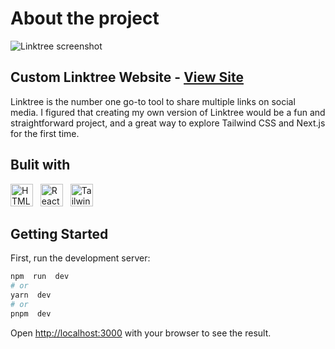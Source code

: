 # About the project
![Linktree screenshot](https://lh3.googleusercontent.com/kHvgMbVyH8HSRfFIYGGsL9WCu-jXjGAWWplT6GZZEqcPv9qfLXmigBiGbXY04TTo3wsoegtURJigV7d4Qw6cfFDBO2merpLPmPVAmy2Rh4yIn-jHTGKWHPTykE3PpQ8mfGUNrnwSjLiLV3SREuwyf6FsGsuZuVAc0OEoc_iT0fiI_ZwpNU0WRqS7Oytpxl0CSx5orOZuGhycNm1WzII_nHH-704ZNEh4NZzVKzsglD6LoJra5D6qgsOQ6rNi3L1EOKhEKVslej5h9Xmcywl8mrLbIy82AYQDj8_XnRlioMsg2MRQRcQGlIUwvYAE1FE9xcy9iK_BUeUZ7S6Rdg90MivTHe45KV6irAbbpcBpeaji2iqdN3-LENHKUUC1LIpsuK3CwSvbHRnFmE0CjpQdzybGg4YZlFk16cBRB4GqPTbA50X4nMlBVWBWJxsGEaOD6eECKgTybuYXMaIluamcQvQSwHmkqYVVjOkUROcDNKkneDmMvM1bwyXSF9LdN5HskUEj9gXhogt72OJi5Nf4ATjiD7ahWaJnDnTVZjcM209XAI5MuEd12I3TzKlV_RZPZlEEN8N78X3GjfUFczlon--QqcXupw-ViTypaZisJv7plGyhQrs1pT-EV-MsgZN1lEiuudyWAgkMbUGy4FxaHpgt7qFe7VHRQbTSh0Wmn6BaPquGjX7xAZQEHB840VwwYUAex0M7MyySbgIpHMCWC-yU7u8oZEUhYvpHmYSqItABO8QR9uUGNwtX3cPOYnpfjZiv13jQgnp1V8zZt6kvgWHX5u8BC4aytu6oVNfNj49pCRFfsHPPeubY955Wz3o9-iw7h0JCNfnMRqt_IHONw3nTKbI_Jyqye2_sdlAdAP3B2YHtz0JWDHPFjCUCcFkoJH_NYy5IDm5iuXmL8S5M7XtaZS5y4gPGHXLaseyC5aJVm5fq1w=w387-h843-no?authuser=0)
## Custom Linktree Website - <a href="https://aaron-linktree.vercel.app/">View Site</a>
Linktree is the number one go-to tool to share multiple links on social media. I figured that creating my own version of Linktree would be a fun and straightforward project, and a great way to explore Tailwind CSS and Next.js for the first time.


## Bulit with 
<p align="left">
<a href="https://developer.mozilla.org/en-US/docs/Glossary/HTML5" target="_blank" rel="noreferrer"><img src="https://user-images.githubusercontent.com/25181517/192158954-f88b5814-d510-4564-b285-dff7d6400dad.png" width="36" height="36" alt="HTML5" /></a> &nbsp;
<a href="https://reactjs.org/" target="_blank" rel="noreferrer"><img src="https://user-images.githubusercontent.com/25181517/183897015-94a058a6-b86e-4e42-a37f-bf92061753e5.png" width="36" height="36" alt="React" /></a> &nbsp; <a href="https://tailwindcss.com/" target="_blank" rel="noreferrer"><img src="https://user-images.githubusercontent.com/25181517/202896760-337261ed-ee92-4979-84c4-d4b829c7355d.png" width="36" height="36" alt="TailwindCSS" /></a> 


##  Getting Started

First, run the development server:

```bash
npm  run  dev
# or
yarn  dev
# or
pnpm  dev
```
Open [http://localhost:3000](http://localhost:3000) with your browser to see the result.